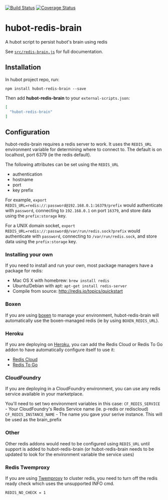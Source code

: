 [![Build Status](https://travis-ci.org/hubotio/hubot-redis-brain.svg?branch=master)](https://travis-ci.org/hubotio/hubot-redis-brain) [![Coverage Status](https://coveralls.io/repos/github/hubotio/hubot-redis-brain/badge.svg?branch=master)](https://coveralls.io/github/hubotio/hubot-redis-brain?branch=master)

# hubot-redis-brain

A hubot script to persist hubot's brain using redis

See [`src/redis-brain.js`](src/redis-brain.js) for full documentation.

## Installation

In hubot project repo, run:

`npm install hubot-redis-brain --save`

Then add **hubot-redis-brain** to your `external-scripts.json`:

```json
[
  "hubot-redis-brain"
]
```

## Configuration

hubot-redis-brain requires a redis server to work. It uses the `REDIS_URL` environment variable for determining
where to connect to. The default is on localhost, port 6379 (ie the redis default).

The following attributes can be set using the `REDIS_URL`

* authentication
* hostname
* port
* key prefix

For example, `export REDIS_URL=redis://:password@192.168.0.1:16379/prefix` would
authenticate with `password`, connecting to `192.168.0.1` on port `16379`, and store
data using the `prefix:storage` key.

For a UNIX domain socket, `export REDIS_URL=redis://:password@/var/run/redis.sock?prefix` would authenticate with `password`, connecting to `/var/run/redis.sock`, and store data using the `prefix:storage` key.

### Installing your own

If you need to install and
run your own, most package managers have a package for redis:

* Mac OS X with homebrew: `brew install redis`
* Ubuntu/Debian with apt: `apt-get install redis-server`
* Compile from source: http://redis.io/topics/quickstart

### Boxen

If you are using [boxen](https://boxen.github.com/) to manage your environment,
hubot-redis-brain will automatically use the boxen-managed redis (ie by using `BOXEN_REDIS_URL`).

### Heroku

If you are deploying on [Heroku](https://www.heroku.com/), you can add the
Redis Cloud or Redis To Go addon to have automatically configure itself to use it:

* [Redis Cloud](https://addons.heroku.com/rediscloud)
* [Redis To Go](https://addons.heroku.com/redistogo)

### CloudFoundry

If you are deploying in a CloudFoundry environment, you can use any redis service available in your marketplace.

You'll need to set two environment variables in this case: 
`CF_REDIS_SERVICE` - Your CloudFoundry's Redis Service name (ie. p-redis or rediscloud) 
`CF_REDIS_INSTANCE_NAME` - The name you gave your serive instance. This will be used as the brain_prefix 

### Other

Other redis addons would need to be configured using `REDIS_URL` until support
is added to hubot-redis-brain (or hubot-redis-brain needs to be updated to look
  for the environment variable the service uses)

### Redis Twemproxy

If you are using [Twemproxy](https://github.com/twitter/twemproxy) to cluster redis,
you need to turn off the redis ready check which uses the unsupported INFO cmd.

`REDIS_NO_CHECK = 1`
